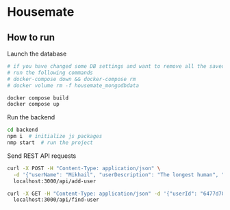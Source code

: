 # Housemate

## How to run

Launch the database
```bash
# if you have changed some DB settings and want to remove all the saved data,
# run the following commands
# docker-compose down && docker-compose rm
# docker volume rm -f housemate_mongodbdata

docker compose build
docker compose up
```

Run the backend
```bash
cd backend
npm i  # initialize js packages
nmp start  # run the project
```

Send REST API requests
```bash
curl -X POST -H "Content-Type: application/json" \
  -d '{"userName": "Mikhail", "userDescription": "The longest human", "userPassword": "qwerty", "userPicture": 123, "userSpacesId": [69, 96]}' \
  localhost:3000/api/add-user

curl -X GET -H "Content-Type: application/json" -d '{"userId": "6477d70d31b225820c91362d"}' \
  localhost:3000/api/find-user
```
